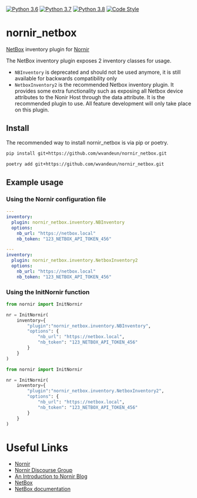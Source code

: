 [![Python 3.6](https://img.shields.io/badge/python-3.6-blue.svg)](https://www.python.org/downloads/release/python-360/)
[![Python 3.7](https://img.shields.io/badge/python-3.7-blue.svg)](https://www.python.org/downloads/release/python-370/)
[![Python 3.8](https://img.shields.io/badge/python-3.8-blue.svg)](https://www.python.org/downloads/release/python-380/)
[![Code Style](https://img.shields.io/badge/code%20style-black-000000.svg)](https://github.com/ambv/black)

# nornir_netbox

[NetBox](https://github.com/netbox-community/netbox) inventory plugin for [Nornir](https://github.com/nornir-automation/nornir)

The NetBox inventory plugin exposes 2 inventory classes for usage.
- `NBInventory` is deprecated and should not be used anymore, it is still available for backwards compatibility only
- `NetboxInventory2` is the recommended Netbox inventory plugin. It provides some extra functionality such as exposing all Netbox device attributes to the Nonir Host through the data attribute. It is the recommended plugin to use. All feature development will only take place on this plugin.

## Install

The recommended way to install nornir_netbox is via pip or poetry.

```bash
pip install git+https://github.com/wvandeun/nornir_netbox.git
```

```bash
poetry add git+https://github.com/wvandeun/nornir_netbox.git
```

## Example usage

### Using the Nornir configuration file

```yaml
---
inventory:
  plugin: nornir_netbox.inventory.NBInventory
  options:
    nb_url: "https://netbox.local"
    nb_token: "123_NETBOX_API_TOKEN_456"
```

```yaml
---
inventory:
  plugin: nornir_netbox.inventory.NetboxInventory2
  options:
    nb_url: "https://netbox.local"
    nb_token: "123_NETBOX_API_TOKEN_456"
```

### Using the InitNornir function

```python
from nornir import InitNornir

nr = InitNornir(
    inventory={
        "plugin":"nornir_netbox.inventory.NBInventory",
        "options": {
            "nb_url": "https://netbox.local",
            "nb_token": "123_NETBOX_API_TOKEN_456"
        }
    }
)
```

```python
from nornir import InitNornir

nr = InitNornir(
    inventory={
        "plugin":"nornir_netbox.inventory.NetboxInventory2",
        "options": {
            "nb_url": "https://netbox.local",
            "nb_token": "123_NETBOX_API_TOKEN_456"
        }
    }
)
```

# Useful Links

- [Nornir](https://github.com/nornir-automation/nornir)
- [Nornir Discourse Group](https://nornir.discourse.group)
- [An Introduction to Nornir Blog](https://pynet.twb-tech.com/blog/nornir/intro.html)
- [NetBox](https://github.com/netbox-community/netbox.git)
- [NetBox documentation](https://netbox.readthedocs.io/)
